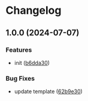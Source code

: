 # Changelog

## 1.0.0 (2024-07-07)


### Features

* init ([b6dda30](https://github.com/polyrepos/pure-functions/commit/b6dda3008b57d7d3fb61823952103485c83d962a))


### Bug Fixes

* update template ([62b9e30](https://github.com/polyrepos/pure-functions/commit/62b9e308dd5283e02c11adf9df85f58d9c6a2910))
